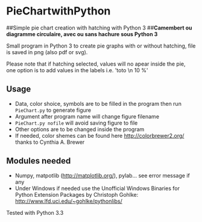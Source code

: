 PieChartwithPython
==================

##Simple pie chart creation with hatching with Python 3
##__Camembert ou diagramme circulaire, avec ou sans hachure sous Python 3__

Small program in Python 3 to create pie graphs with or without hatching, file is saved in png (also pdf or svg).

Please note that if hatching selected, values will no apear inside the pie,
one option is to add values in the labels i.e. 'toto \n 10 %'

## Usage
* Data, color shoice, symbols are to be filled in the program then run `PieChart.py` to generate figure
* Argument after program name will change figure filename
* `PieChart.py nofile` will avoid saving figure to file
* Other options are to be changed inside the program
* If needed, color shemes can be found here http://colorbrewer2.org/ thanks to Cynthia A. Brewer

## Modules needed
* Numpy, matpotlib (http://matplotlib.org/), pylab... see error message if any
* Under Windows if needed use the Unofficial Windows 
Binaries for Python Extension Packages by Christoph Gohlke:
http://www.lfd.uci.edu/~gohlke/pythonlibs/ 


Tested with Python 3.3
